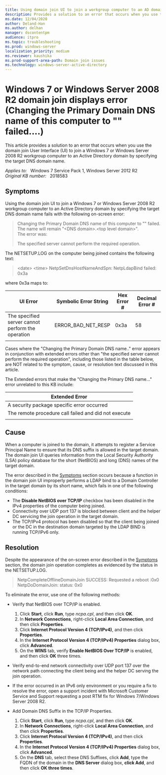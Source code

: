 ```yaml
---
title: Using domain join UI to join a workgroup computer to an AD domain by specifying the target DNS domain name fails
description: Provides a solution to an error that occurs when you use the domain join User Interface (UI) to join a Windows 7 or Windows Server 2008 R2 workgroup computer to an Active Directory domain by specifying the target DNS domain name.
ms.date: 12/04/2020
author: Deland-Han
ms.author: delhan
manager: dscontentpm
audience: itpro
ms.topic: troubleshooting
ms.prod: windows-server
localization_priority: medium
ms.reviewer: kaushika
ms.prod-support-area-path: Domain join issues
ms.technology: windows-server-active-directory
---
```

# Windows 7 or Windows Server 2008 R2 domain join displays error (Changing the Primary Domain DNS name of this computer to "" failed....)

This article provides a solution to an error that occurs when you use the domain join User Interface (UI) to join a Windows 7 or Windows Server 2008 R2 workgroup computer to an Active Directory domain by specifying the target DNS domain name.

_Applies to:_ &nbsp; Windows 7 Service Pack 1, Windows Server 2012 R2  
_Original KB number:_ &nbsp; 2018583

## Symptoms

Using the domain join UI to join a Windows 7 or Windows Server 2008 R2 workgroup computer to an Active Directory domain by specifying the target DNS domain name fails with the following on-screen error:

> Changing the Primary Domain DNS name of this computer to "" failed. The name will remain "\<DNS domain>.\<top level domain>".  
The error was:  
>
> The specified server cannot perform the required operation.

The NETSETUP.LOG on the computer being joined contains the following text:

> \<date> \<time> NetpSetDnsHostNameAndSpn: NetpLdapBind failed: 0x3a

where 0x3a maps to:

|UI Error|Symbolic Error String|Hex Error #|Decimal Error #|
|---|---|---|---|
|The specified server cannot perform the operation|ERROR_BAD_NET_RESP|0x3a|58|
|||||

Cases where the "Changing the Primary Domain DNS name.." error appears in conjunction with extended errors other than "the specified server cannot perform the required operation", including those listed in the table below, are NOT related to the symptom, cause, or resolution text discussed in this article.

The Extended errors that make the "Changing the Primary DNS name..." error unrelated to this KB include:

|Extended Error|
|---|
|A security package specific error occurred|
|The remote procedure call failed and did not execute|
||

## Cause

When a computer is joined to the domain, it attempts to register a Service Principal Name to ensure that its DNS suffix is allowed in the target domain. The domain join UI queries information from the Local Security Authority (LSA) policy database for the short (NetBIOS) and long (DNS) names of the target domain.

The error described in the [Symptoms](#symptoms) section occurs because a function in the domain join UI improperly performs a LDAP bind to a Domain Controller in the target domain by its short name, which fails in one of the following conditions:

- The **Disable NetBIOS over TCP/IP** checkbox has been disabled in the IPv4 properties of the computer being joined.
- Connectivity over UDP port 137 is blocked between client and the helper DC servicing the join operation in the target domain.
- The TCP/IPv4 protocol has been disabled so that the client being joined or the DC in the destination domain targeted by the LDAP BIND is running TCP/IPv6 only.

## Resolution

Despite the appearance of the on-screen error described in the [Symptoms](#symptoms) section, the domain join operation completes as evidenced by the status in the NETSETUP.LOG.

> NetpCompleteOfflineDomainJoin SUCCESS: Requested a reboot :0x0  
NetpDoDomainJoin: status: 0x0

To eliminate the error, use one of the following methods:

- Verify that NetBIOS over TCP/IP is enabled.

    1. Click **Start**, click **Run**, type *ncpa.cpl*, and then click **OK**.
    2. In **Network Connections**, right-click **Local Area Connection**, and then click **Properties**.
    3. Click **Internet Protocol Version 4 (TCP/IPv4)**, and then click **Properties**.
    4. In the **Internet Protocol Version 4 (TCP/IPv4) Properties** dialog box, click **Advanced**.
    5. On the **WINS** tab, verify **Enable NetBIOS Over TCP/IP** is enabled, and then click **OK** three times.

- Verify end-to-end network connectivity over UDP port 137 over the network path connecting the client being and the helper DC serving the join operation.

- If the error occurred in an IPv6 only environment or you require a fix to resolve the error, open a support incident with Microsoft Customer Service and Support requesting a post RTM fix for Windows 7/Windows Server 2008 R2.

- Add Domain DNS Suffix in the TCP/IP Properties.

    1. Click **Start**, click **Run**, type *ncpa.cpl*, and then click **OK**.
    2. In **Network Connections**, right-click **Local Area Connection**, and then click **Properties**.
    3. Click **Internet Protocol Version 4 (TCP/IPv4)**, and then click **Properties**.
    4. In the **Internet Protocol Version 4 (TCP/IPv4) Properties** dialog box, click **Advanced**.
    5. On the **DNS** tab, select these DNS Suffixes, click **Add**, type the FQDN of the domain in the **DNS Server** dialog box, **click Add**, and then click **OK three times**.
